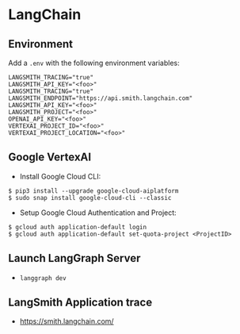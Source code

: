 # LangChain

## Environment

Add a `.env` with the following environment variables:

```
LANGSMITH_TRACING="true"
LANGSMITH_API_KEY="<foo>"
LANGSMITH_TRACING="true"
LANGSMITH_ENDPOINT="https://api.smith.langchain.com"
LANGSMITH_API_KEY="<foo>"
LANGSMITH_PROJECT="<foo>"
OPENAI_API_KEY="<foo>"
VERTEXAI_PROJECT_ID="<foo>"
VERTEXAI_PROJECT_LOCATION="<foo>"
```

## Google VertexAI

- Install Google Cloud CLI:

```
$ pip3 install --upgrade google-cloud-aiplatform
$ sudo snap install google-cloud-cli --classic
```

- Setup Google Cloud Authentication and Project:

```
$ gcloud auth application-default login
$ gcloud auth application-default set-quota-project <ProjectID>
```

## Launch LangGraph Server

- `langgraph dev`

## LangSmith Application trace

- https://smith.langchain.com/
